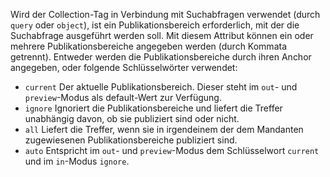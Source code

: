Wird der Collection-Tag in Verbindung mit Suchabfragen verwendet (durch `query`
oder `object`), ist ein Publikationsbereich erforderlich, mit der die
Suchabfrage ausgeführt werden soll. Mit diesem Attribut können ein oder
mehrere Publikationsbereiche angegeben werden (durch Kommata getrennt).
Entweder werden die Publikationsbereiche durch ihren Anchor angegeben, oder
folgende Schlüsselwörter verwendet:
- `current` Der aktuelle Publikationsbereich. Dieser steht im `out`- und
`preview`-Modus als default-Wert zur Verfügung.
- `ignore` Ignoriert die Publikationsbereiche und liefert die Treffer
unabhängig davon, ob sie publiziert sind oder nicht.
- `all` Liefert die Treffer, wenn sie in irgendeinem der dem Mandanten
zugewiesenen Publikationsbereiche publiziert sind.
- `auto` Entspricht im `out`- und `preview`-Modus dem Schlüsselwort `current`
und im `in`-Modus `ignore`.
